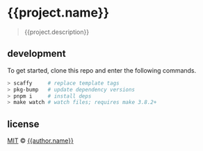 # {{project.name}}
> {{project.description}}

## development
To get started, clone this repo and enter the following commands.
```sh
> scaffy     # replace template tags
> pkg-bump   # update dependency versions
> pnpm i     # install deps
> make watch # watch files; requires make 3.8.2+
```

## license
[MIT](https://opensource.org/licenses/MIT) © [{{author.name}}]({{author.website}})
